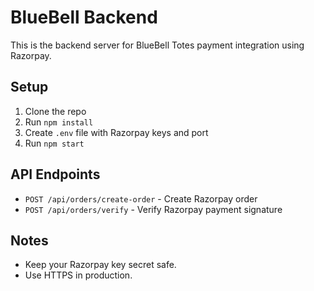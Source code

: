 # BlueBell Backend

This is the backend server for BlueBell Totes payment integration using Razorpay.

## Setup

1. Clone the repo
2. Run `npm install`
3. Create `.env` file with Razorpay keys and port
4. Run `npm start`

## API Endpoints

- `POST /api/orders/create-order` - Create Razorpay order
- `POST /api/orders/verify` - Verify Razorpay payment signature

## Notes

- Keep your Razorpay key secret safe.
- Use HTTPS in production.